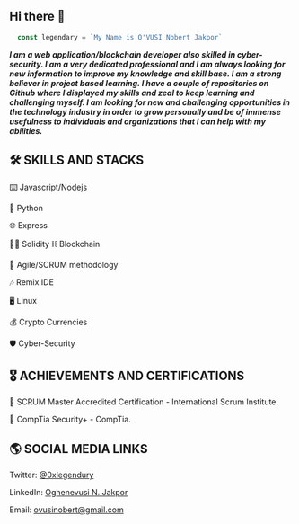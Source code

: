 ## **Hi there** 👋
```javascript
  const legendary = `My Name is O'VUSI Nobert Jakpor`
```
 
 ***I am a web application/blockchain developer also skilled in cyber-security. I am a very dedicated professional and I am always looking for new information to improve my knowledge and skill base. I am a strong believer in project based learning. I have a couple of repositories on Github where I displayed my skills and zeal to keep learning and challenging myself. I am looking for new and challenging opportunities in the technology industry in order to grow personally and be of immense usefulness to individuals and organizations that I can help with my abilities.*** 

## :hammer_and_wrench: SKILLS AND STACKS
:keyboard: Javascript/Nodejs

:snake: Python

:globe_with_meridians: Express

:man_technologist: Solidity :chains: Blockchain

:mechanical_arm: Agile/SCRUM methodology

:notes: Remix IDE

:desktop_computer: Linux

:moneybag: Crypto Currencies

:shield: Cyber-Security


## :medal_military: ACHIEVEMENTS AND CERTIFICATIONS
:1st_place_medal: SCRUM Master Accredited Certification - International Scrum Institute.

:1st_place_medal: CompTia Security+ - CompTia.


## :earth_americas: SOCIAL MEDIA LINKS

Twitter: [@0xlegendury](https://twitter.com/0xlegendury?t=omacf4F2s-nt13hpIF6EwA&s=09)

LinkedIn: [Oghenevusi N. Jakpor](https://www.linkedin.com/in/oghene-vusi-nobert-jakpor-1941b0198)

Email: ovusinobert@gmail.com







<!--
**Ovusi/Ovusi** is a ✨ _special_ ✨ repository because its `README.md` (this file) appears on your GitHub profile.

Here are some ideas to get you started:

- 🔭 I’m currently working on ...
- 🌱 I’m currently learning ...
- 👯 I’m looking to collaborate on ...
- 🤔 I’m looking for help with ...
- 💬 Ask me about ...
- 📫 How to reach me: ...
- 😄 Pronouns: ...
- ⚡ Fun fact: ...
-->
